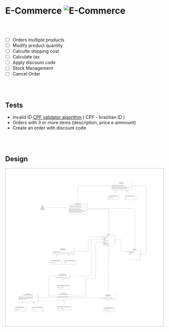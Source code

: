 # E-Commerce ![E-Commerce](https://github.com/momeyer/cleanCodeAndCleanAechitectureCourse/actions/workflows/ci/badge.svg)

<br/><br/>


- [ ] Orders multiple products
- [ ] Modify product quantity
- [ ] Calculte shipping cost
- [ ] Calculate tax
- [ ] Apply discount code
- [ ] Stock Management
- [ ] Cancel Order

<br/><br/>


## Tests

  - Invalid ID [CPF validator algorithm](https://www.macoratti.net/alg_cpf.htm) ( CPF - brazilian ID )
  - Orders with 3 or more items (description, price e ammount)
  - Create an order with discount code

<br/><br/>

## Design

![alt text](design/ecommerceDesignV1.png)
